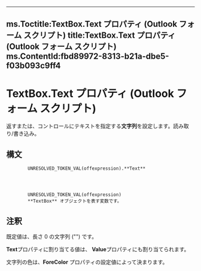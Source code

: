 

---
ms.Toctitle:TextBox.Text プロパティ (Outlook フォーム スクリプト)
title:TextBox.Text プロパティ (Outlook フォーム スクリプト)
ms.ContentId:fbd89972-8313-b21a-dbe5-f03b093c9ff4
---
# TextBox.Text プロパティ (Outlook フォーム スクリプト)




返すまたは、コントロールにテキストを指定する**文字列**を設定します。読み取り/書き込み。

## 構文

            UNRESOLVED_TOKEN_VAL(offexpression).**Text**




            UNRESOLVED_TOKEN_VAL(offexpression)
            **TextBox** オブジェクトを表す変数です。



## 注釈
既定値は、長さ 0 の文字列 ("") です。



**Text**プロパティに割り当てる値は、 **Value**プロパティにも割り当てられます。



文字列の色は、**ForeColor** プロパティの設定値によって決まります。




